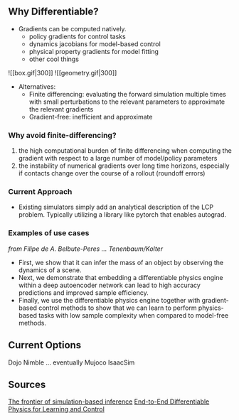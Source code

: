 ## Why Differentiable?

- Gradients can be computed natively.
	- policy gradients for control tasks
	- dynamics jacobians for model-based control
	- physical property gradients for model fitting
	- other cool things



![[box.gif|300]] ![[geometry.gif|300]]


* Alternatives:
	* Finite differencing: evaluating the forward simulation multiple times with small perturbations to the relevant parameters to approximate the relevant gradients
	* Gradient-free: inefficient and approximate
	
### Why avoid finite-differencing?
1. the high computational burden of finite differencing when computing the gradient with respect to a large number of model/policy parameters
2. the instability of numerical gradients over long time horizons, especially if contacts change over the course of a rollout (roundoff errors)

### Current Approach
- Existing simulators simply add an analytical description of the LCP problem. Typically utilizing a library like pytorch that enables autograd.

### Examples of use cases
*from Filipe de A. Belbute-Peres ... Tenenbaum/Kolter*

- First, we show that it can infer the mass of an object by observing the dynamics of a scene. 
- Next, we demonstrate that embedding a differentiable physics engine within a deep autoencoder network can lead to high accuracy predictions and improved sample efficiency. 
- Finally, we use the differentiable physics engine together with gradient-based control methods to show that we can learn to perform physics-based tasks with low sample complexity when compared to model-free methods.



## Current Options

Dojo
Nimble
...
eventually Mujoco
IsaacSim


## Sources
[The frontier of simulation-based inference](https://arxiv.org/pdf/1911.01429.pdf)
[End-to-End Differentiable Physics for Learning and Control](https://proceedings.neurips.cc/paper/2018/file/842424a1d0595b76ec4fa03c46e8d755-Paper.pdf)
